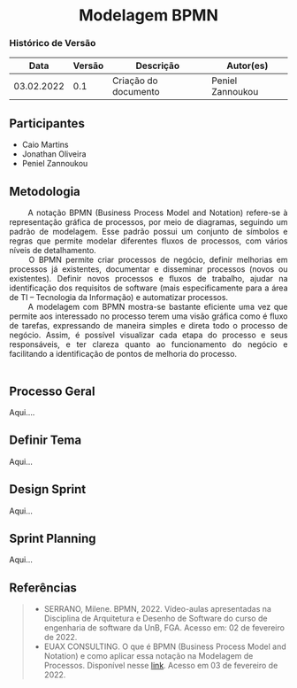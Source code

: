 # <center> Modelagem BPMN

### Histórico de Versão<br>

| Data | Versão | Descrição | Autor(es)|
| -- | -- | -- | -- |
| 03.02.2022 | 0.1 | Criação do documento | Peniel Zannoukou |

## Participantes
* Caio Martins
* Jonathan Oliveira
* Peniel Zannoukou

## Metodologia
<div align="justify">&emsp;&emsp; A notação BPMN (Business Process Model and Notation) refere-se à representação gráfica de processos, por meio de diagramas, seguindo um padrão de modelagem. Esse padrão possui um conjunto de símbolos e regras que permite modelar diferentes fluxos de processos, com vários níveis de detalhamento.</div>
<div align="justify">&emsp;&emsp; O BPMN permite criar processos de negócio, definir melhorias em processos já existentes, documentar e disseminar processos (novos ou existentes). Definir novos processos e fluxos de trabalho, ajudar na identificação dos requisitos de software (mais especificamente para a área de TI – Tecnologia da Informação) e automatizar processos.</div>
<div align="justify">&emsp;&emsp; A modelagem com BPMN mostra-se bastante eficiente uma vez que permite aos interessado no processo terem uma visão gráfica como é fluxo de tarefas, expressando de maneira simples e direta todo o processo de negócio. Assim, é possível visualizar cada etapa do processo e seus responsáveis, e ter clareza quanto ao funcionamento do negócio e facilitando a identificação de pontos de melhoria do processo.</div><br>


## Processo Geral
Aqui....

## Definir Tema
Aqui...

## Design Sprint
Aqui...

## Sprint Planning
Aqui...


## Referências

>  * SERRANO, Milene. BPMN, 2022. Vídeo-aulas apresentadas na Disciplina de Arquitetura e Desenho de Software do curso de engenharia de software da UnB, FGA. Acesso em: 02 de fevereiro de 2022.<br>
>  * EUAX CONSULTING. O que é BPMN (Business Process Model and Notation) e como aplicar essa notação na Modelagem de Processos. Disponível nesse [link](https://www.euax.com.br/2017/02/o-que-e-bpmn-business-process-model-and-notation/). Acesso em 03 de fevereiro de 2022.<br>